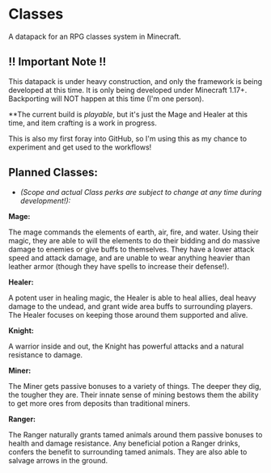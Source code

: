 # Classes
A datapack for an RPG classes system in Minecraft.

## !! Important Note !!
This datapack is under heavy construction, and only the framework is being developed at this time. It is only being developed under Minecraft 1.17+. Backporting will NOT happen at this time (I'm one person).

**The current build is *playable*, but it's just the Mage and Healer at this time, and item crafting is a work in progress.

This is also my first foray into GitHub, so I'm using this as my chance to experiment and get used to the workflows!


## Planned Classes:
* *(Scope and actual Class perks are subject to change at any time during development!):*

**Mage:**

The mage commands the elements of earth, air, fire, and water. Using their magic, they are able to will the elements to do their bidding and do massive damage to enemies or give buffs to themselves. They have a lower attack speed and attack damage, and are unable to wear anything heavier than leather armor (though they have spells to increase their defense!).


**Healer:**

A potent user in healing magic, the Healer is able to heal allies, deal heavy damage to the undead, and grant wide area buffs to surrounding players. The Healer focuses on keeping those around them supported and alive.


**Knight:**

A warrior inside and out, the Knight has powerful attacks and a natural resistance to damage.


**Miner:**

The Miner gets passive bonuses to a variety of things. The deeper they dig, the tougher they are. Their innate sense of mining bestows them the ability to get more ores from deposits than traditional miners.


**Ranger:**

The Ranger naturally grants tamed animals around them passive bonuses to health and damage resistance. Any beneficial potion a Ranger drinks, confers the benefit to surrounding tamed animals. They are also able to salvage arrows in the ground.
